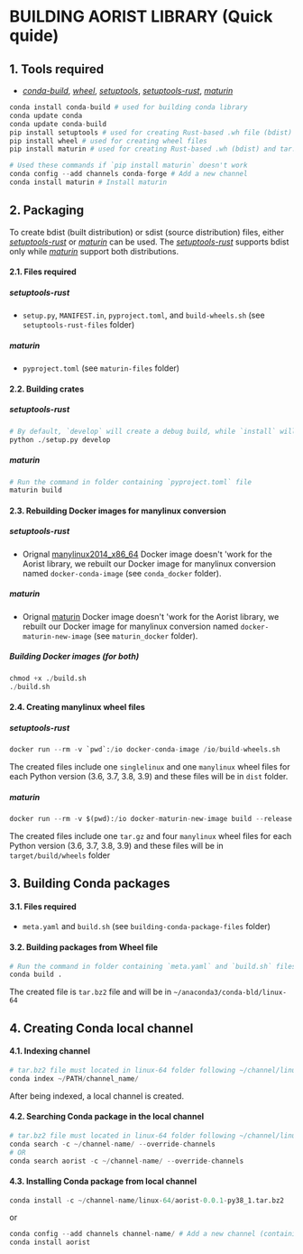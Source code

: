 # BUILDING AORIST LIBRARY (Quick quide)
## 1. Tools required
- [*conda-build*](https://docs.conda.io/_/downloads/conda-build/en/latest/pdf/), [*wheel*](https://pypi.org/project/setuptools-rust/), [*setuptools*](https://pypi.org/project/setuptools/), [*setuptools-rust*](https://pypi.org/project/setuptools-rust/), [*maturin*](https://pypi.org/project/maturin/) 
```python
conda install conda-build # used for building conda library
conda update conda 
conda update conda-build 
pip install setuptools # used for creating Rust-based .wh file (bdist)
pip install wheel # used for creating wheel files
pip install maturin # used for creating Rust-based .wh (bdist) and tar.gz (sdist) files  

# Used these commands if `pip install maturin` doesn't work
conda config --add channels conda-forge # Add a new channel
conda install maturin # Install maturin
```


## 2. Packaging 
To create bdist (built distribution) or sdist (source distribution) files, either [*setuptools-rust*](https://pypi.org/project/setuptools-rust/) or [*maturin*](https://pypi.org/project/maturin/) can be used. The [*setuptools-rust*](https://pypi.org/project/setuptools-rust/) supports bdist only while [*maturin*](https://pypi.org/project/maturin/) support both distributions.  

#### 2.1. Files required
##### *setuptools-rust*
- `setup.py`, `MANIFEST.in`, `pyproject.toml`, and `build-wheels.sh` (see `setuptools-rust-files` folder)
##### *maturin*
- `pyproject.toml` (see `maturin-files` folder)

#### 2.2. Building crates
##### *setuptools-rust*
```python
# By default, `develop` will create a debug build, while `install` will create a release build.
python ./setup.py develop
```

##### *maturin*
```python
# Run the command in folder containing `pyproject.toml` file
maturin build
```

#### 2.3. Rebuilding Docker images for manylinux conversion
##### *setuptools-rust*
- Orignal [manylinux2014_x86_64](quay.io/pypa/manylinux2014_x86_64) Docker image  doesn't 'work for the Aorist library, we rebuilt our Docker image for manylinux conversion named `docker-conda-image` (see `conda_docker` folder).

##### *maturin*
- Orignal [maturin](https://hub.docker.com/r/konstin2/maturin) Docker image doesn't 'work for the Aorist library, we rebuilt our Docker image for manylinux conversion named `docker-maturin-new-image` (see `maturin_docker` folder).

##### *Building Docker images (for both)* 
```python
chmod +x ./build.sh
./build.sh
```

#### 2.4. Creating manylinux wheel files
##### *setuptools-rust*
```python
docker run --rm -v `pwd`:/io docker-conda-image /io/build-wheels.sh
```
The created files include one `singlelinux` and one `manylinux` wheel files for each Python version (3.6, 3.7, 3.8, 3.9) and these files will be in `dist` folder.

##### *maturin*
```python
docker run --rm -v $(pwd):/io docker-maturin-new-image build --release
```
The created files include one `tar.gz`  and four `manylinux` wheel files for each Python version (3.6, 3.7, 3.8, 3.9) and these files will be in `target/build/wheels` folder

## 3. Building Conda packages  
#### 3.1. Files required
- `meta.yaml` and `build.sh` (see `building-conda-package-files` folder)

#### 3.2. Building packages from Wheel file
```python
# Run the command in folder containing `meta.yaml` and `build.sh` files
conda build .
```
The created file is `tar.bz2` file and will be in `~/anaconda3/conda-bld/linux-64`

## 4. Creating Conda local channel 
#### 4.1. Indexing channel
```python
# tar.bz2 file must located in linux-64 folder following ~/channel/linux-64/package.tar.bz2
conda index ~/PATH/channel_name/
```
After being indexed, a local channel is created.

#### 4.2. Searching Conda package in the local channel
```python
# tar.bz2 file must located in linux-64 folder following ~/channel/linux-64/package.tar.bz2
conda search -c ~/channel-name/ --override-channels
# OR
conda search aorist -c ~/channel-name/ --override-channels
```
#### 4.3. Installing Conda package from local channel
```python
conda install -c ~/channel-name/linux-64/aorist-0.0.1-py38_1.tar.bz2
```
or
```python
conda config --add channels channel-name/ # Add a new channel (containing aorist)
conda install aorist
```